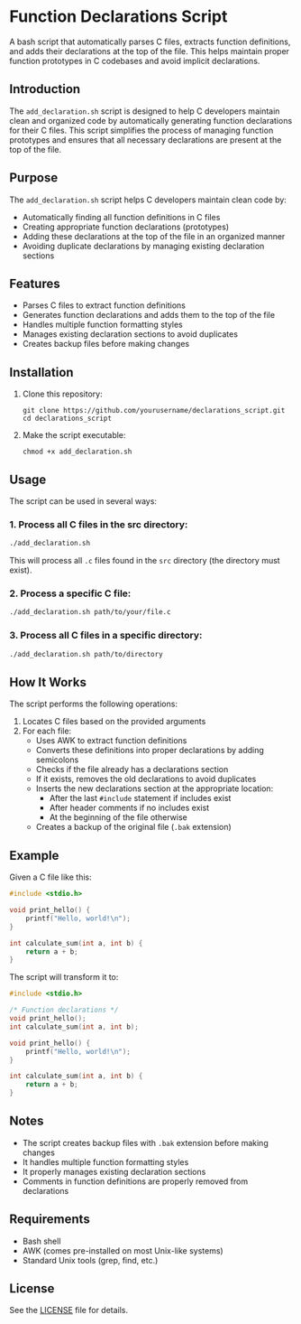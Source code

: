 # Function Declarations Script

A bash script that automatically parses C files, extracts function definitions, and adds their declarations at the top of the file. This helps maintain proper function prototypes in C codebases and avoid implicit declarations.

## Introduction

The `add_declaration.sh` script is designed to help C developers maintain clean and organized code by automatically generating function declarations for their C files. This script simplifies the process of managing function prototypes and ensures that all necessary declarations are present at the top of the file.

## Purpose

The `add_declaration.sh` script helps C developers maintain clean code by:
- Automatically finding all function definitions in C files
- Creating appropriate function declarations (prototypes)
- Adding these declarations at the top of the file in an organized manner
- Avoiding duplicate declarations by managing existing declaration sections

## Features

- Parses C files to extract function definitions
- Generates function declarations and adds them to the top of the file
- Handles multiple function formatting styles
- Manages existing declaration sections to avoid duplicates
- Creates backup files before making changes

## Installation

1. Clone this repository:
   ```
   git clone https://github.com/yourusername/declarations_script.git
   cd declarations_script
   ```

2. Make the script executable:
   ```
   chmod +x add_declaration.sh
   ```

## Usage

The script can be used in several ways:

### 1. Process all C files in the src directory:

```bash
./add_declaration.sh
```

This will process all `.c` files found in the `src` directory (the directory must exist).

### 2. Process a specific C file:

```bash
./add_declaration.sh path/to/your/file.c
```

### 3. Process all C files in a specific directory:

```bash
./add_declaration.sh path/to/directory
```

## How It Works

The script performs the following operations:

1. Locates C files based on the provided arguments
2. For each file:
   - Uses AWK to extract function definitions
   - Converts these definitions into proper declarations by adding semicolons
   - Checks if the file already has a declarations section
   - If it exists, removes the old declarations to avoid duplicates
   - Inserts the new declarations section at the appropriate location:
     - After the last `#include` statement if includes exist
     - After header comments if no includes exist
     - At the beginning of the file otherwise
   - Creates a backup of the original file (`.bak` extension)

## Example

Given a C file like this:

```c
#include <stdio.h>

void print_hello() {
    printf("Hello, world!\n");
}

int calculate_sum(int a, int b) {
    return a + b;
}
```

The script will transform it to:

```c
#include <stdio.h>

/* Function declarations */
void print_hello();
int calculate_sum(int a, int b);

void print_hello() {
    printf("Hello, world!\n");
}

int calculate_sum(int a, int b) {
    return a + b;
}
```

## Notes

- The script creates backup files with `.bak` extension before making changes
- It handles multiple function formatting styles
- It properly manages existing declaration sections
- Comments in function definitions are properly removed from declarations

## Requirements

- Bash shell
- AWK (comes pre-installed on most Unix-like systems)
- Standard Unix tools (grep, find, etc.)

## License

See the [LICENSE](LICENSE) file for details.
